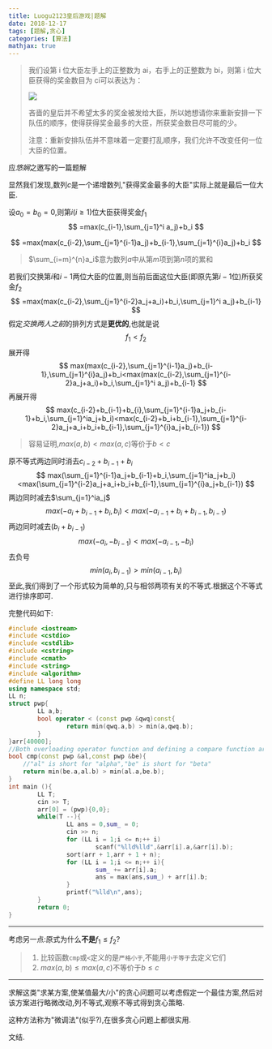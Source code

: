 ```yaml
---
title: Luogu2123皇后游戏|题解
date: 2018-12-17
tags: [题解,贪心]
categories: [算法]
mathjax: true
---
```


> 我们设第 i 位大臣左手上的正整数为 ai，右手上的正整数为 bi，则第 i 位大臣获得的奖金数目为 ci可以表达为：
> 
> ![](https://pics1.beautyyu.top/origin/F0Kkp6.jpg)
> 
> 吝啬的皇后并不希望太多的奖金被发给大臣，所以她想请你来重新安排一下队伍的顺序，使得获得奖金最多的大臣，所获奖金数目尽可能的少。
> 
> 注意：重新安排队伍并不意味着一定要打乱顺序，我们允许不改变任何一位大臣的位置。

应*悠娴*之邀写的一篇题解

显然我们发现,数列$c$是一个递增数列,"获得奖金最多的大臣"实际上就是最后一位大臣.

设$a_0=b_0=0$,则第$i(i\geq 1)$位大臣获得奖金$f_1$
$$
=max(c_{i-1},\sum_{j=1}^i a_j)+b_i
$$

$$
=max(max(c_{i-2},\sum_{j=1}^{i-1}a_j)+b_{i-1},\sum_{j=1}^{i}a_j)+b_i
$$

> $\sum_{i=m}^{n}a_i$意为数列$a$中从第$m$项到第$n$项的累和

若我们交换第$i$和$i-1$两位大臣的位置,则当前后面这位大臣(即原先第$i-1$位)所获奖金$f_2$
$$
=max(max(c_{i-2},\sum_{j=1}^{i-2}a_j+a_i)+b_i,\sum_{j=1}^i a_j)+b_{i-1}
$$
假定*交换两人之前*的排列方式是**更优的**,也就是说
$$
f_1<f_2
$$
展开得
$$
max(max(c_{i-2},\sum_{j=1}^{i-1}a_j)+b_{i-1},\sum_{j=1}^{i}a_j)+b_i<max(max(c_{i-2},\sum_{j=1}^{i-2}a_j+a_i)+b_i,\sum_{j=1}^i a_j)+b_{i-1}
$$
再展开得
$$
max(c_{i-2}+b_{i-1}+b_{i},\sum_{j=1}^{i-1}a_j+b_{i-1}+b_i,\sum_{j=1}^ia_j+b_i)<max(c_{i-2}+b_i+b_{i-1},\sum_{j=1}^{i-2}a_j+a_i+b_i+b_{i-1},\sum_{j=1}^{i}a_j+b_{i-1})
$$

> 容易证明,$max(a,b)<max(a,c)$等价于$b<c$

原不等式两边同时消去$c_{i-2}+b_{i-1}+b_{i}$
$$
max(\sum_{j=1}^{i-1}a_j+b_{i-1}+b_i,\sum_{j=1}^ia_j+b_i)<max(\sum_{j=1}^{i-2}a_j+a_i+b_i+b_{i-1},\sum_{j=1}^{i}a_j+b_{i-1})
$$
两边同时减去$\sum_{j=1}^ia_j$
$$
max(-a_i+b_{i-1}+b_i,b_i)<max(-a_{i-1}+b_i+b_{i-1},b_{i-1})
$$
两边同时减去$(b_i+b_{i-1})$
$$
max(-a_i,-b_{i-1})<max(-a_{i-1},-b_i)
$$
去负号
$$
min(a_i,b_{i-1})>min(a_{i-1},b_i)
$$
至此,我们得到了一个形式较为简单的,只与相邻两项有关的不等式.根据这个不等式进行排序即可.

完整代码如下:

```c++
#include <iostream>
#include <cstdio>
#include <cstdlib>
#include <cstring>
#include <cmath>
#include <string>
#include <algorithm>
#define LL long long
using namespace std;
LL n;
struct pwp{
        LL a,b;
        bool operator < (const pwp &qwq)const{
                return min(qwq.a,b) > min(a,qwq.b);
        }
}arr[40000];
//Both overloading operator function and defining a compare function are correct
bool cmp(const pwp &al,const pwp &be){
    //"al" is short for "alpha","be" is short for "beta"
    return min(be.a,al.b) > min(al.a,be.b);
}
int main (){
        LL T;
        cin >> T;
        arr[0] = (pwp){0,0};
        while(T --){
                LL ans = 0,sum_ = 0;
                cin >> n;
                for (LL i = 1;i <= n;++ i)
                        scanf("%lld%lld",&arr[i].a,&arr[i].b);
                sort(arr + 1,arr + 1 + n);
                for (LL i = 1;i <= n;++ i){
                        sum_ += arr[i].a;
                        ans = max(ans,sum_) + arr[i].b; 
                }
                printf("%lld\n",ans);
        }
        return 0;
}
```

***

考虑另一点:原式为什么**不是**$f_1\leq f_2$?

> 1. 比较函数`cmp`或`<`定义的是`严格小于`,不能用`小于等于`去定义它们
> 2. $max(a,b)\leq max(a,c)$不等价于$b\leq c$

***

求解这类"求某方案,使某值最大/小"的贪心问题可以考虑假定一个最佳方案,然后对该方案进行略微改动,列不等式,观察不等式得到贪心策略.

这种方法称为"微调法"(似乎?),在很多贪心问题上都很实用.

文结.